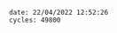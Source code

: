

                date: 22/04/2022 12:52:26
                cycles: 49800

                         